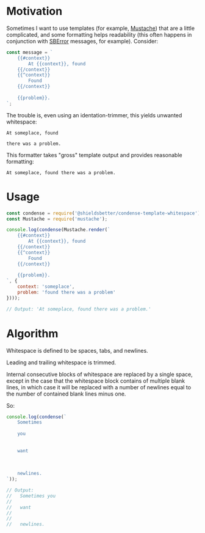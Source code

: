 # Motivation

Sometimes I want to use templates (for example, [Mustache](https://www.npmjs.com/package/mustache)) that are a little complicated, and some formatting helps readability (this often happens in conjunction with [SBError](https://github.com/hamptonsmith/sberror) messages, for example).  Consider:

```javascript
const message = `
    {{#context}}
        At {{context}}, found
    {{/context}}
    {{^context}}
        Found
    {{/context}}
    
    {{problem}}.
`;
```

The trouble is, even using an identation-trimmer, this yields unwanted whitespace:

```
At someplace, found

there was a problem.
```

This formatter takes "gross" template output and provides reasonable formatting:

```
At someplace, found there was a problem.
```

# Usage

```javascript
const condense = require('@shieldsbetter/condense-template-whitespace');
const Mustache = require('mustache');

console.log(condense(Mustache.render(`
    {{#context}}
        At {{context}}, found
    {{/context}}
    {{^context}}
        Found
    {{/context}}
    
    {{problem}}.
`, {
    context: 'someplace',
    problem: 'found there was a problem'
})));

// Output: 'At someplace, found there was a problem.'
```

# Algorithm

Whitespace is defined to be spaces, tabs, and newlines.

Leading and trailing whitespace is trimmed.

Internal consecutive blocks of whitespace are replaced by a single space, except in the case that the whitespace block contains of multiple blank lines, in which case it will be replaced with a number of newlines equal to the number of contained blank lines minus one.

So:

```javascript
console.log(condense(`
    Sometimes
    
    you
    
    
    want
    
    
    
    newlines.
`));

// Output:
//   Sometimes you
//   
//   want
//   
//   
//   newlines.
```
